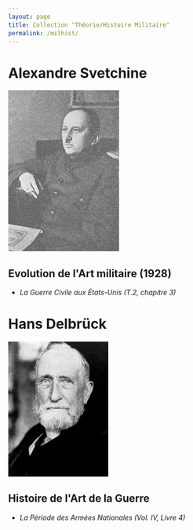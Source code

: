 ```yaml
---
layout: page
title: Collection "Théorie/Histoire Militaire"
permalink: /milhist/
---
```


# Alexandre Svetchine

![Svetchine](svechin.jpg)

## Evolution de l'Art militaire (1928)

- *La Guerre Civile aux États-Unis (T.2, chapitre 3)*



# Hans Delbrück

![Hans Delbrück](Delbruck.jpg)

## Histoire de l'Art de la Guerre

- *La Période des Armées Nationales (Vol. IV, Livre 4)*




